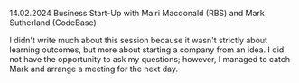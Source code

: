 14.02.2024
Business Start-Up with Mairi Macdonald (RBS) and Mark Sutherland (CodeBase)

<!-- 1. Can you explain how you deal with intellectual property rights while creating software? -->


<!-- 2. Can you explain how you interact with your superiors, higher management and work with colleagues or other departments other organizations? -->


<!-- 3. I conduct research related to AI in the IT industry. During my research, I managed to use GPT to evaluate my flowchart and create user stories. Have you ever heard about using AI to improve the Software Development Life Cycle? -->

I didn't write much about this session because it wasn't strictly about learning outcomes,
but more about starting a company from an idea.
I did not have the opportunity to ask my questions; however, I managed to catch Mark and arrange a meeting for the next day.

